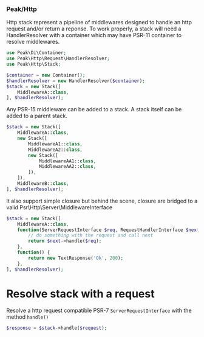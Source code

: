 ### Peak/Http


Http stack represent a pipeline of middlewares designed to handle an http request and/or return a reponse. 
To work properly, a stack will need a HandlerResolver with a container which may have PSR-11 container to resolve middlewares.

```php
use Peak\Di\Container;
use Peak\Http\Request\HandlerResolver;
use Peak\Http\Stack;

$container = new Container();
$handlerResolver = new HandlerResolver($container);
$stack = new Stack([
    MiddlewareA::class,
], $handlerResolver);

```

Any PSR-15 middleware can be added to a stack. 
A stack itself can be added to a parent stack.

```php
$stack = new Stack([
    MiddlewareA::class,
    new Stack([
        MiddlewareA1::class,
        MiddlewareA2::class,
        new Stack([
            MiddlewareAA1::class,
            MiddlewareAA2::class,
        ]),
    ]),
    MiddlewareB::class,
], $handlerResolver);

```

It also support simple closure but behind the scene, closure are bridged to a valid Psr\Http\Server\MiddlewareInterface

```php
$stack = new Stack([
    MiddlewareA::class,
    function(ServerRequestInterface $req, RequestHandlerInterface $next) {
        // do something with the request and call next
        return $next->handle($req);
    },
    function() {
        return new TextResponse('Ok', 200);
    },
], $handlerResolver);

```

# Resolve stack with a request

Resolve a http request compatible PSR-7 ``ServerRequestInterface`` with the method ``handle()``

```php
$response = $stack->handle($request);
```